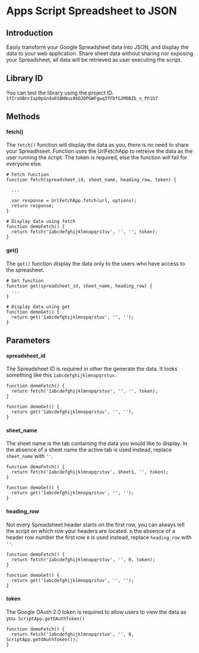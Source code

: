 # Apps Script Spreadsheet to JSON

## Introduction
Easily transform your Google Spreadsheet data into JSON, and display the data to your web application. Share sheet data without sharing nor exposing your Spreadsheet, all data will be retrieved as user executing the script.

## Library ID
You can test the library using the project ID.
`1fIrxOBnrIap0pGn9a01BHNus06OJDPGWFgwq3TFbfGJM8BZb_n_Ph1b7`

## Methods
#### fetch()
The `fetch()` function will display the data as you, there is no need to share your Spreadhseet. Function uses the UrlFetchApp to retreive the data as the user running the script. The token is required, else the function will fail for everyone else.
```
# Fetch function
function fetch(spreadsheet_id, sheet_name, heading_row, token) {

  ...

  var response = UrlFetchApp.fetch(url, options);
  return response;
}
```

```
# Display data using fetch
function demoFetch() {
  return fetch('1abcdefghijklmnopqrstuv', '', '', token);
}
```

#### get()
The `get()` function display the data only to the users who have access to the spreasheet.
```
# Get function
function get(spreadsheet_id, sheet_name, heading_row) {
  ...
}
```

```
# Display data using get
function demoGet() {
  return get('1abcdefghijklmnopqrstuv', '', '');
}
```

## Parameters
#### spreadsheet_id 
The Spreadsheet ID is required in other the generate the data. It looks something like this `1abcdefghijklmnopqrstuv`.
```
function demoFetch() {
  return fetch('1abcdefghijklmnopqrstuv', '', '', token);
}
```
```
function demoGet() {
  return get('1abcdefghijklmnopqrstuv', '', '');
}
```

#### sheet_name
The sheet name is the tab containing the data you would like to display. In the absence of a sheet name the active tab is used instead, replace `sheet_name` with `''`.
```
function demoFetch() {
  return fetch('1abcdefghijklmnopqrstuv', Sheet1, '', token);
}
```
```
function demoGet() {
  return get('1abcdefghijklmnopqrstuv', '', '');
}
```

#### heading_row
Not every Spreadsheet header starts on the first row, you can always tell the script on which row your headers are located. n the absence of a header row number the first row `0` is used instead, replace `heading_row` with `''`.
```
function demoFetch() {
  return fetch('1abcdefghijklmnopqrstuv', '', 0, token);
}
```
```
function demoGet() {
  return get('1abcdefghijklmnopqrstuv', '', '');
}
```

#### token
The Google OAuth 2.0 token is required to allow users to view the data as you.
`ScriptApp.getOAuthToken()`

```
function demoFetch() {
  return fetch('1abcdefghijklmnopqrstuv', '', 0, ScriptApp.getOAuthToken());
}
```
